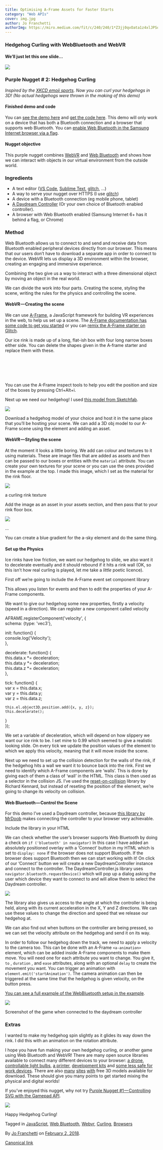 ```yaml
---
title: Optimising A-Frame Assets for Faster Starts
category: "Web APIs"
cover: img.jpg
author: Jo Franchetti
authorImg: https://miro.medium.com/fit/c/240/240/1*Z3jj0qvOata1z4xlJPSqOA.jpeg
---
```


### Hedgehog Curling with WebBluetooth and WebVR

#### We’ll just let this one slide…

![](https://cdn-images-1.medium.com/max/800/1*J2YbvIKmgFsB2XznxYbGlA.gif)

### Purple Nugget # 2: Hedgehog Curling

_Inspired by the_ [_XKCD emoji sports_](https://xkcd.com/1920/)_. Now you can curl your hedgehogs in 3D! (No actual hedgehogs were thrown in the making of this demo)_

#### Finished demo and code

You can [see the demo here](https://hedgehog-curling.glitch.me/) and [get the code here](https://glitch.com/~hedgehog-curling). This demo will only work on a device that has both a Bluetooth connection and a browser that supports web Bluetooth. You can [enable Web Bluetooth in the Samsung Internet browser via a flag](https://samsunginter.net/docs/web-bluetooth).

#### Nugget objective

This purple nugget combines [WebVR](https://samsunginter.net/docs/webvr) and [Web Bluetooth](https://samsunginter.net/docs/web-bluetooth) and shows how we can interact with objects in our virtual environment from the outside world.

### **Ingredients**

*   A text editor ([VS Code](https://code.visualstudio.com/), [Sublime Text](https://www.sublimetext.com/), [glitch](https://glitch.com/), …)
*   A way to serve your nugget over HTTPS (I use [glitch](https://glitch.com/))
*   A device with a Bluetooth connection (eg mobile phone, tablet)
*   [A Daydream Controller](https://support.google.com/daydream/answer/7184597?hl=en) (Or your own choice of Bluetooth enabled controller).
*   A browser with Web Bluetooth enabled (Samsung Internet 6+ has it behind a flag, or Chrome)

### Method

Web Bluetooth allows us to connect to and send and receive data from Bluetooth enabled peripheral devices directly from our browser. This means that our users don’t have to download a separate app in order to connect to the device. WebVR lets us display a 3D environment within the browser, creating an engaging and immersive experience.

Combining the two give us a way to interact with a three dimensional object by moving an object in the real world.

We can divide the work into four parts. Creating the scene, styling the scene, writing the rules for the physics and controlling the scene.

#### **WebVR — Creating the scene**

We can use [A-Frame](https://aframe.io/), a JavaScript framework for building VR experiences in the web, to help us set up a scene. The [A-Frame documentation has some code to get you started](https://aframe.io/docs/0.7.0/introduction/) or you can [remix the A-Frame starter on Glitch](https://glitch.com/~aframe).

Our ice rink is made up of a long, flat-ish box with four long narrow boxes either side. You can delete the shapes given in the A-frame starter and replace them with these.

<a-box color="aaa" width="20" depth="60" height="1" position="0 -0.6 -21"></a-box>  
<a-box color="#aaa" width="0.25" height="0.2" depth="50" position="-3 0 -21"></a-box>  
<a-box color="#aaa" width="0.25" height="0.2" depth="50" position="3 0 -21"></a-box>  
<a-box color="#aaa" width="6" height="0.2" depth="0.25" position="0 0 4.13"></a-box>  
<a-box color="#aaa" width="6" height="0.2" depth="0.25" position="0 0 -46"></a-box>

You can use the A-Frame inspect tools to help you edit the position and size of the boxes by pressing Ctrl+Alt+i.

Next up we need our hedgehog! I used [this model from Sketchfab](https://sketchfab.com/models/5fcf8781cc024eeaba416148b89761d4#download).

![](https://cdn-images-1.medium.com/max/800/1*LmBQSlyDFTSn25EXZFI4Vg.png)

Download a hedgehog model of your choice and host it in the same place that you’ll be hosting your scene. We can add a 3D obj model to our A-Frame scene using the <a-entity> element and adding an asset.

<a-assets>  
  <a-asset-item id="hedgy-obj" src="[https://example.com/hedgy.obj](https://poshaughnessy.github.io/hedgehog-tests/models/hedgehog2/hedge.obj)">  
  </a-asset>  
<a-assets>

<a-entity id="hedgehog" obj-model="obj: #hedgy-obj;"></a-entity>

#### **WebVR — Styling the scene**

At the moment it looks a little boring. We add can colour and textures to it using materials. These are image files that are added as assets and then can be passed to our boxes or entities with the `material` attribute. You can create your own textures for your scene or you can use the ones provided in the example at the top. I made this image, which I set as the material for the rink floor.

![](https://cdn-images-1.medium.com/max/800/1*OCgKe0OiMcV2X4UTVJenaw.jpeg)

a curling rink texture

Add the image as an asset in your assets section, and then pass that to your rink floor box.

<a-assets>  
  <a-asset-item id="hedgy-obj" src="[https://example.com/hedgy.obj](https://poshaughnessy.github.io/hedgehog-tests/models/hedgehog2/hedge.obj)">  
  </a-asset>  
  <img id="rink-skin" src="[https://example.com/rink.png](https://cdn.glitch.com/474ca6a4-8118-4d8f-a56d-35eb09a3bd6e%2Fcurling.png?1512402455248)"/>  
<a-assets>

...

<a-box id="rink" material="src: #rink-skin;" width="20" depth="60" height="1" position="0 -0.6 -21" static-body></a-box>

You can create a blue gradient for the a-sky element and do the same thing.

#### **Set up the Physics**

Ice rinks have low friction, we want our hedgehog to slide, we also want it to decelerate eventually and it should rebound if it hits a rink wall (OK, so this isn’t how real curling is played, let me take a _little_ poetic licence).

First off we’re going to include the A-Frame event set component library

<script src="[https://unpkg.com/aframe-event-set-component@3.0.3/dist/aframe-event-set-component.min.js](https://unpkg.com/aframe-event-set-component@3.0.3/dist/aframe-event-set-component.min.js)"></script>

This allows you listen for events and then to edit the properties of your A-Frame components.

We want to give our hedgehog some new properties, firstly a velocity (speed in a direction). We can register a new component called velocity

AFRAME.registerComponent('velocity', {  
  schema: {type: 'vec3'},

init: function() {  
    console.log('Velocity');  
  },  
    
  decelerate: function() {  
    this.data.x *= deceleration;  
    this.data.y *= deceleration;  
    this.data.z *= deceleration;  
  },  
    
  tick: function() {   
    var x = this.data.x;  
    var y = this.data.y;  
    var z = this.data.z;  
      
    this.el.object3D.position.add({x, y, z});  
    this.decelerate();  
  }  
});

We set a variable of deceleration, which will depend on how slippery we want our ice rink to be. I set mine to 0.99 which seemed to give a realistic looking slide. On every tick we update the position values of the element to which we apply this velocity, meaning that it will move inside the scene.

Next up we need to set up the collision detection for the walls of the rink, if the hedgehog hits a wall we want it to bounce back into the rink. First we need to identify which A-Frame components are ‘walls’. This is done by giving each of them a class of ‘wall’ in the HTML. This class is then used as a selector in the collision JS. I’ve used the [reset-on-collision](https://github.com/kennardconsulting/aframe-reset-on-collision/blob/master/README.md) library by Richard Kennard, but instead of reseting the position of the element, we’re going to change its velocity on collision.

#### **Web Bluetooth — Control the Scene**

For this demo I’ve used a Daydream controller, because [this library by MrDoob](https://github.com/mrdoob/daydream-controller.js/) makes connecting the controller to your browser very achievable.

Include the library in your HTML

<script src="daydreamcontroller.js"></script>

We can check whether the user’s browser supports Web Bluetooth by doing a check on `if ('bluetooth' in navigator)` In this case I have added an absolutely positioned overlay with a ‘Connect’ button in my HTML which is set to `display: none` if the browser does not support Bluetooth. If the browser does support Bluetooth then we can start working with it! On click of our ‘Connect’ button we will create a new DaydreamController instance and connect to the controller. The DaydreamController.js library uses `navigator.bluetooth.requestDevice()` which will pop up a dialog asking the user which device they want to connect to and will allow them to select the Daydream controller.

![](https://cdn-images-1.medium.com/max/800/1*8qek_iOmnmmFckg3XZuLwQ.png)

The library also gives us access to the angle at which the controller is being held, along with its current acceleration in the X, Y and Z directions. We can use these values to change the direction and speed that we release our hedgehog at.

We can also find out when buttons on the controller are being pressed, so we can set the velocity attribute on the hedgehog and send it on its way.

In order to follow our hedgehog down the track, we need to apply a velocity to the camera too. This can be done with an A-Frame `<a-animation>` element, which can be added inside A-Frame components to make them move. You will need one for each attribute you want to change. You give it, `to` , `duration` , and `ease` attributes, along with an optional `delay` to create the movement you want. You can trigger an animation with `element.emit('startAnimation')`. The camera animation can then be triggered at the same time that the hedgehog is given velocity, on the button press.

[You can see a full example of the WebBluetooth setup in the example](https://glitch.com/edit/#!/hedgehog-curling?path=js/setup.js:3:2).

![](https://cdn-images-1.medium.com/max/800/1*g9VLzsmV2IsHxK0SGXAY5A.gif)

Screenshot of the game when connected to the daydream controller

### Extras

I wanted to make my hedgehog spin slightly as it glides its way down the rink. I did this with an animation on the rotation attribute.

I hope you have fun making your own hedgehog curling, or another game using Web Bluetooth and WebVR! There are many open source libraries available to connect many different devices to your browser: [a drone](https://github.com/poshaughnessy/web-bluetooth-parrot-drone), [controllable light bulbs](https://github.com/WebBluetoothCG/demos/tree/gh-pages/playbulb-candle), [a printer](https://github.com/WebBluetoothCG/demos/tree/gh-pages/bluetooth-printer), [development kits](https://github.com/NordicPlayground/webapp-nordic-thingy) and [some less safe for work devices](https://github.com/metafetish/lovesense-hush-js-demo). There are also [many](https://free3d.com/3d-models/) [sites](https://poly.google.com/) [with](https://www.turbosquid.com/Search/3D-Models/free) free 3D models available for download. These should give you many points to get started mixing the physical and digital worlds!

If you’ve enjoyed this nugget, why not try [Purple Nugget #1 — Controlling SVG with the Gamepad API](https://medium.com/samsung-internet-dev/gamepad-api-to-control-parts-of-an-svg-3f76892044f6).

![](https://cdn-images-1.medium.com/max/800/1*tO97EhVRTaBjJqy8_K_UBA.gif)

Happy Hedgehog Curling!

Tagged in [JavaScript](https://medium.com/tag/javascript), [Web Bluetooth](https://medium.com/tag/web-bluetooth), [Webvr](https://medium.com/tag/webvr), [Curling](https://medium.com/tag/curling), [Browsers](https://medium.com/tag/browsers)

By [Jo Franchetti](https://medium.com/@jofranchetti) on [February 2, 2018](https://medium.com/p/a9ac7fb2f752).

[Canonical link](https://medium.com/@jofranchetti/hedgehog-curling-with-webbluetooth-and-webvr-a9ac7fb2f752)
